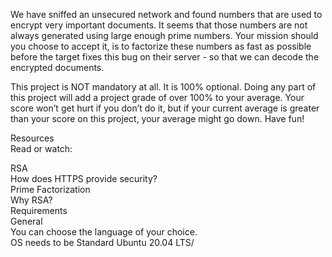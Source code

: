 We have sniffed an unsecured network and found numbers that are used to encrypt very important documents. It seems that those numbers are not always generated using large enough prime numbers. Your mission should you choose to accept it, is to factorize these numbers as fast as possible before the target fixes this bug on their server - so that we can decode the encrypted documents.<br>

This project is NOT mandatory at all. It is 100% optional. Doing any part of this project will add a project grade of over 100% to your average. Your score won’t get hurt if you don’t do it, but if your current average is greater than your score on this project, your average might go down. Have fun!<br>

Resources<br>
Read or watch:<br>

RSA<br>
How does HTTPS provide security?<br>
Prime Factorization<br>
Why RSA?<br>
Requirements<br>
General<br>
You can choose the language of your choice.<br>
OS needs to be Standard Ubuntu 20.04 LTS/
